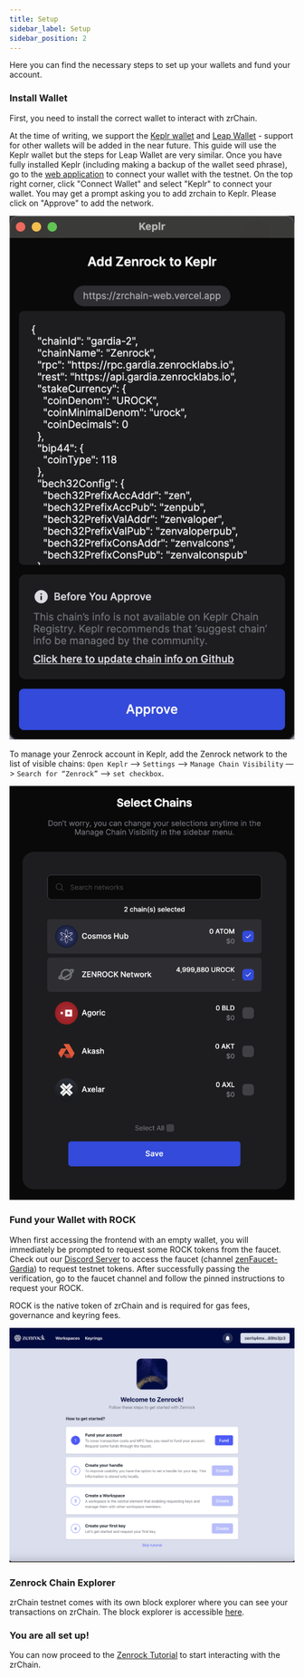 ```yaml
---
title: Setup 
sidebar_label: Setup
sidebar_position: 2
---
```


Here you can find the necessary steps to set up your wallets and fund your account.

### Install Wallet

First, you need to install the correct wallet to interact with zrChain.

At the time of writing, we support the [Keplr wallet](https://www.keplr.app/) and [Leap Wallet](https://www.leapwallet.io/) - support for other wallets will be added in the near future. This guide will use the Keplr wallet but the steps for Leap Wallet are very similar. Once you have fully installed Keplr (including making a backup of the wallet seed phrase), go to the [web application](https://gardia.zenrocklabs.io/) to connect your wallet with the testnet. On the top right corner, click "Connect Wallet" and select "Keplr" to connect your wallet. You may get a prompt asking you to add zrchain to Keplr. Please click on "Approve" to add the network.

<div style={{maxWidth: "350px", margin: "0 auto"}}>

![Keplr Chain Visibility](../../../static/img/add-zrchain.png)

</div>

To manage your Zenrock account in Keplr, add the Zenrock network to the list of visible chains:
`Open Keplr` —> `Settings` —> `Manage Chain Visibility` —> `Search for “Zenrock”` —> `set checkbox`.

<div style={{maxWidth: "400px", margin: "0 auto"}}>

![Keplr Chain Visibility](../../../static/img/keplr-checkbox.png)

</div>

### Fund your Wallet with ROCK

When first accessing the frontend with an empty wallet, you will immediately be prompted to request some ROCK tokens from the faucet. Check out our [Discord Server](https://discord.gg/zenrockfoundation) to access the faucet (channel [zenFaucet-Gardia](https://discord.com/channels/1226844560181952594/1280605155376763051)) to request testnet tokens. After successfully passing the verification, go to the faucet channel and follow the pinned instructions to request your ROCK.

ROCK is the native token of zrChain and is required for gas fees, governance and keyring fees.

<div style={{maxWidth: "600px", margin: "0 auto"}}>

![ROCK faucet](../../../static/img/fund-wallet.png)

</div>

### Zenrock Chain Explorer

zrChain testnet comes with its own block explorer where you can see your transactions on zrChain. The block explorer is accessible [here](https://explorer.gardia.zenrocklabs.io).

### You are all set up!

You can now proceed to the [Zenrock Tutorial](./zenrock-guide.md) to start interacting with the zrChain.